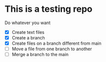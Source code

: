 # This is a testing repo

Do whatever you want

- [x] Create text files
- [x]	Create a branch
- [x]	Create files on a branch different from main
- [ ]	Move a file from one branch to another
- [ ]	Merge a branch to the main
